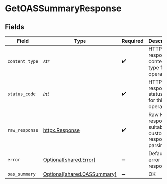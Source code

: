 # GetOASSummaryResponse


## Fields

| Field                                                            | Type                                                             | Required                                                         | Description                                                      |
| ---------------------------------------------------------------- | ---------------------------------------------------------------- | ---------------------------------------------------------------- | ---------------------------------------------------------------- |
| `content_type`                                                   | *str*                                                            | :heavy_check_mark:                                               | HTTP response content type for this operation                    |
| `status_code`                                                    | *int*                                                            | :heavy_check_mark:                                               | HTTP response status code for this operation                     |
| `raw_response`                                                   | [httpx.Response](https://www.python-httpx.org/api/#response)     | :heavy_check_mark:                                               | Raw HTTP response; suitable for custom response parsing          |
| `error`                                                          | [Optional[shared.Error]](../../models/shared/error.md)           | :heavy_minus_sign:                                               | Default error response                                           |
| `oas_summary`                                                    | [Optional[shared.OASSummary]](../../models/shared/oassummary.md) | :heavy_minus_sign:                                               | OK                                                               |